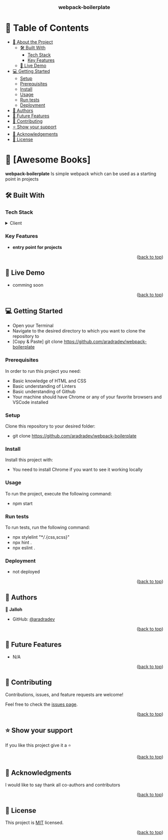 <a name="readme-top"></a>

<div align="center">
  <br/>
  <h3><b>webpack-boilerplate</b></h3>

</div>

# 📗 Table of Contents

- [📖 About the Project](#about-project)
  - [🛠 Built With](#built-with)
    - [Tech Stack](#tech-stack)
    - [Key Features](#key-features)
  - [🚀 Live Demo](#live-demo)
- [💻 Getting Started](#getting-started)
  - [Setup](#setup)
  - [Prerequisites](#prerequisites)
  - [Install](#install)
  - [Usage](#usage)
  - [Run tests](#run-tests)
  - [Deployment](#deployment)
- [👥 Authors](#authors)
- [🔭 Future Features](#future-features)
- [🤝 Contributing](#contributing)
- [⭐️ Show your support](#support)
- [🙏 Acknowledgements](#acknowledgements)
- [📝 License](#license)

# 📖 [Awesome Books] <a name="about-project"></a>

**webpack-boilerplate**
Is simple webpack which can be used as a starting point in projects

## 🛠 Built With <a name="built-with"></a>

### Tech Stack <a name="tech-stack"></a>

<details>
  <summary>Client</summary>
  <ul>
    <li><a href="#">JS</a></li>
    <li><a href="#">HTML</a></li>
    <li><a href="#">CSS</a></li>
  </ul>
</details>

<!-- Features -->

### Key Features <a name="key-features"></a>

- **entry point for projects**

<p align="right">(<a href="#readme-top">back to top</a>)</p>

<!-- LIVE DEMO -->

## 🚀 Live Demo <a name="live-demo"></a>

- comming soon

<p align="right">(<a href="#readme-top">back to top</a>)</p>

<!-- GETTING STARTED -->

## 💻 Getting Started <a name="getting-started"></a>

- Open your Terminal
- Navigate to the desired directory to which you want to clone the repository to
- [Copy & Paste] git clone https://github.com/aradradev/webpack-boilerplate

### Prerequisites

In order to run this project you need:

- Basic knowledge of HTML and CSS
- Basic understanding of Linters
- Basic understanding of Github
- Your machine should have Chrome or any of your favorite browsers and VSCode installed

### Setup

Clone this repository to your desired folder:

- git clone https://github.com/aradradev/webpack-boilerplate

### Install

Install this project with:

- You need to install Chrome if you want to see it working locally

### Usage

To run the project, execute the following command:

- npm start

### Run tests

To run tests, run the following command:

- npx stylelint "\*_/_.{css,scss}"
- npx hint .
- npx eslint .

### Deployment

- not deployed

<p align="right">(<a href="#readme-top">back to top</a>)</p>

<!-- AUTHORS -->

## 👥 Authors <a name="authors"></a>

👤 **Jalloh**

- GitHub: [@aradradev](https://github.com/aradra)

<p align="right">(<a href="#readme-top">back to top</a>)</p>

<!-- FUTURE FEATURES -->

## 🔭 Future Features <a name="future-features"></a>

- N/A
<p align="right">(<a href="#readme-top">back to top</a>)</p>

<!-- CONTRIBUTING -->

## 🤝 Contributing <a name="contributing"></a>

Contributions, issues, and feature requests are welcome!

Feel free to check the [issues page]( https://github.com/aradradev/webpack-boilerplate/issues).

<p align="right">(<a href="#readme-top">back to top</a>)</p>

<!-- SUPPORT -->

## ⭐️ Show your support <a name="support"></a>

If you like this project give it a ⭐️

<p align="right">(<a href="#readme-top">back to top</a>)</p>

<!-- ACKNOWLEDGEMENTS -->

## 🙏 Acknowledgments <a name="acknowledgements"></a>

I would like to say thank all co-authors and contributors

<p align="right">(<a href="#readme-top">back to top</a>)</p>

<!-- LICENSE -->

## 📝 License <a name="license"></a>

This project is [MIT](./MIT.md) licensed.

<p align="right">(<a href="#readme-top">back to top</a>)</p>